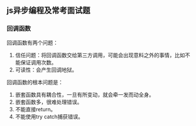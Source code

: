 ## js异步编程及常考面试题

### 回调函数
回调函数有两个问题：
1. 信任问题：将回调函数交给第三方调用，可能会出现意料之外的事情，比如不能保证调用次数。
2. 可读性：会产生回调地狱。

回调函数的根本问题是：
1. 嵌套函数具有耦合性，一旦有所变动，就会牵一发而动全身。
2. 嵌套函数多，很难处理错误。
3. 不能直接return。
4. 不能使用try catch捕获错误。

